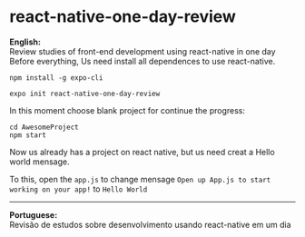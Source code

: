 # react-native-one-day-review
<b>English:</b><br>
Review studies of front-end development using react-native in one day
Before everything, Us need install all dependences to use react-native.
```
npm install -g expo-cli
```
```
expo init react-native-one-day-review
```

In this moment choose blank project for continue the progress:
```
cd AwesomeProject
npm start 
```
Now us already has a project on react native, but us need creat a Hello world mensage.

To this, open the `app.js` to change mensage
```Open up App.js to start working on your app!``` to ```Hello World```
<hr>
<b>Portuguese:</b><br>
Revisão de estudos sobre desenvolvimento usando react-native em um dia

